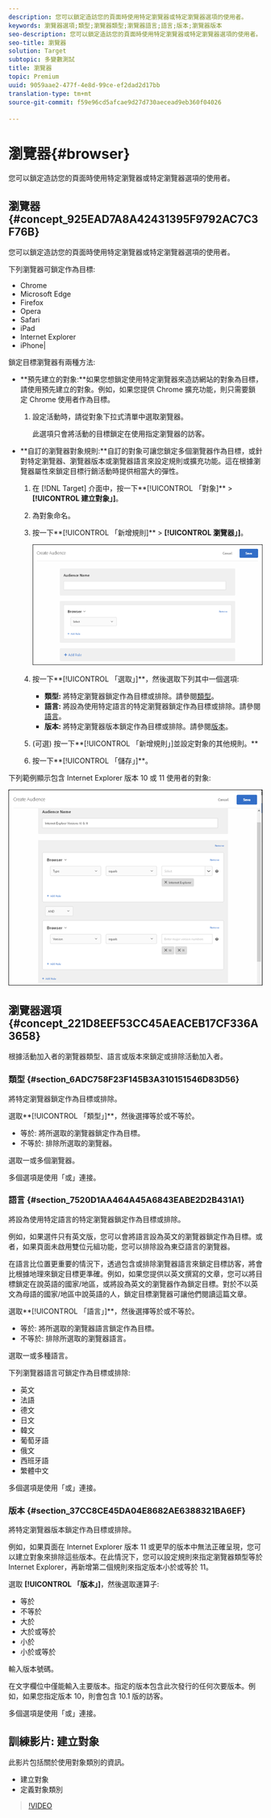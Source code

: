 ```yaml
---
description: 您可以鎖定造訪您的頁面時使用特定瀏覽器或特定瀏覽器選項的使用者。
keywords: 瀏覽器選項;類型;瀏覽器類型;瀏覽器語言;語言;版本;瀏覽器版本
seo-description: 您可以鎖定造訪您的頁面時使用特定瀏覽器或特定瀏覽器選項的使用者。
seo-title: 瀏覽器
solution: Target
subtopic: 多變數測試
title: 瀏覽器
topic: Premium
uuid: 9059aae2-477f-4e8d-99ce-ef2dad2d17bb
translation-type: tm+mt
source-git-commit: f59e96cd5afcae9d27d730aecead9eb360f04026

---
```



# 瀏覽器{#browser}

您可以鎖定造訪您的頁面時使用特定瀏覽器或特定瀏覽器選項的使用者。

## 瀏覽器 {#concept_925EAD7A8A42431395F9792AC7C3F76B}

您可以鎖定造訪您的頁面時使用特定瀏覽器或特定瀏覽器選項的使用者。

下列瀏覽器可鎖定作為目標:

* Chrome
* Microsoft Edge
* Firefox
* Opera
* Safari
* iPad
* Internet Explorer
* iPhone|

鎖定目標瀏覽器有兩種方法:

* **預先建立的對象:**如果您想鎖定使用特定瀏覽器來造訪網站的對象為目標，請使用預先建立的對象。例如，如果您提供 Chrome 擴充功能，則只需要鎖定 Chrome 使用者作為目標。

   1. 設定活動時，請從對象下拉式清單中選取瀏覽器。

      此選項只會將活動的目標鎖定在使用指定瀏覽器的訪客。

* **自訂的瀏覽器對象規則:**自訂的對象可讓您鎖定多個瀏覽器作為目標，或針對特定瀏覽器、瀏覽器版本或瀏覽器語言來設定規則或擴充功能。這在根據瀏覽器屬性來鎖定目標行銷活動時提供相當大的彈性。

   1. 在 [!DNL Target] 介面中，按一下**[!UICONTROL 「對象]** &gt; **[!UICONTROL 建立對象」]**。
   1. 為對象命名。
   1. 按一下**[!UICONTROL 「新增規則]** &gt; **[!UICONTROL 瀏覽器」]**。

      ![](assets/target_browser.png)

   1. 按一下**[!UICONTROL 「選取」]**，然後選取下列其中一個選項:

      * **類型:** 將特定瀏覽器鎖定作為目標或排除。請參閱[類型](../../../c-target/c-audiences/c-target-rules/browser.md#section_6ADC758F23F145B3A310151546D83D56)。
      * **語言:** 將設為使用特定語言的特定瀏覽器鎖定作為目標或排除。請參閱[語言](../../../c-target/c-audiences/c-target-rules/browser.md#section_7520D1AA464A45A6843EABE2D2B431A1)。
      * **版本:** 將特定瀏覽器版本鎖定作為目標或排除。請參閱[版本](../../../c-target/c-audiences/c-target-rules/browser.md#section_37CC8CE45DA04E8682AE6388321BA6EF)。
   1. (可選) 按一下**[!UICONTROL 「新增規則」]並設定對象的其他規則。**
   1. 按一下**[!UICONTROL 「儲存」]**。


下列範例顯示包含 Internet Explorer 版本 10 或 11 使用者的對象:

![](assets/target_exclude_ie.png)

## 瀏覽器選項 {#concept_221D8EEF53CC45AEACEB17CF336A3658}

根據活動加入者的瀏覽器類型、語言或版本來鎖定或排除活動加入者。

### 類型 {#section_6ADC758F23F145B3A310151546D83D56}

將特定瀏覽器鎖定作為目標或排除。

選取**[!UICONTROL 「類型」]**，然後選擇等於或不等於。

* 等於: 將所選取的瀏覽器鎖定作為目標。
* 不等於: 排除所選取的瀏覽器。

選取一或多個瀏覽器。

多個選項是使用「或」連接。

### 語言 {#section_7520D1AA464A45A6843EABE2D2B431A1}

將設為使用特定語言的特定瀏覽器鎖定作為目標或排除。

例如，如果選件只有英文版，您可以會將語言設為英文的瀏覽器鎖定作為目標。或者，如果頁面未啟用雙位元組功能，您可以排除設為東亞語言的瀏覽器。

在語言比位置更重要的情況下，透過包含或排除瀏覽器語言來鎖定目標訪客，將會比根據地理來鎖定目標更準確。例如，如果您提供以英文撰寫的文章，您可以將目標鎖定在說英語的國家/地區，或將設為英文的瀏覽器作為鎖定目標。對於不以英文為母語的國家/地區中說英語的人，鎖定目標瀏覽器可讓他們閱讀這篇文章。

選取**[!UICONTROL 「語言」]**，然後選擇等於或不等於。

* 等於: 將所選取的瀏覽器語言鎖定作為目標。
* 不等於: 排除所選取的瀏覽器語言。

選取一或多種語言。

下列瀏覽器語言可鎖定作為目標或排除:

* 英文
* 法語
* 德文
* 日文
* 韓文
* 葡萄牙語
* 俄文
* 西班牙語
* 繁體中文

多個選項是使用「或」連接。

### 版本 {#section_37CC8CE45DA04E8682AE6388321BA6EF}

將特定瀏覽器版本鎖定作為目標或排除。

例如，如果頁面在 Internet Explorer 版本 11 或更早的版本中無法正確呈現，您可以建立對象來排除這些版本。在此情況下，您可以設定規則來指定瀏覽器類型等於 Internet Explorer，再新增第二個規則來指定版本小於或等於 11。

選取 **[!UICONTROL 「版本」]**，然後選取運算子:

* 等於
* 不等於
* 大於
* 大於或等於
* 小於
* 小於或等於

輸入版本號碼。

在文字欄位中僅能輸入主要版本。指定的版本包含此次發行的任何次要版本。例如，如果您指定版本 10，則會包含 10.1 版的訪客。

多個選項是使用「或」連接。

## 訓練影片: 建立對象

此影片包括關於使用對象類別的資訊。

* 建立對象
* 定義對象類別

>[!VIDEO](https://video.tv.adobe.com/v/17392)